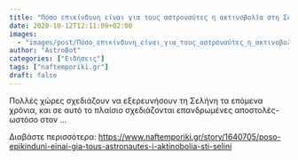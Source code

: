 ```yaml
---
title: "Πόσο επικίνδυνη είναι για τους αστροναύτες η ακτινοβολία στη Σελήνη"
date: 2020-10-12T12:11:09+02:00
images:
  - "images/post/Πόσο_επικίνδυνη_είναι_για_τους_αστροναύτες_η_ακτινοβολία_στη_Σελήνη.jpg"
author: "AstroBot"
categories: ["Ειδήσεις"]
tags: ["naftemporiki.gr"]
draft: false
---
```


Πολλές χώρες σχεδιάζουν να εξερευνήσουν τη Σελήνη τα επόμενα χρόνια, και σε αυτό το πλαίσιο σχεδιάζονται επανδρωμένες αποστολές- ωστόσο στον ...

Διαβάστε περισσότερα: https://www.naftemporiki.gr/story/1640705/poso-epikinduni-einai-gia-tous-astronautes-i-aktinobolia-sti-selini

